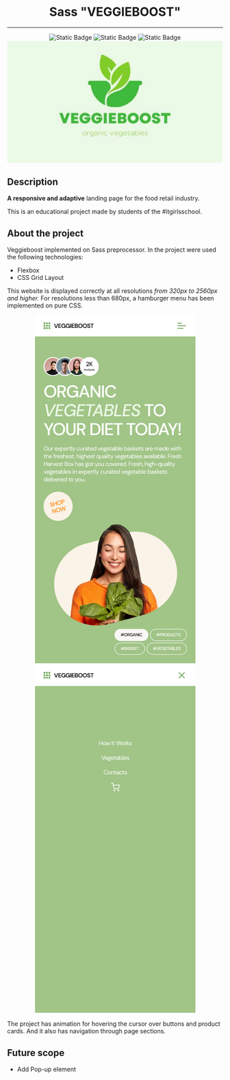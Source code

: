 <div align="center">
<h1>Sass "VEGGIEBOOST"</h1>
</div>

---

<div align="center">
<img alt="Static Badge" src="https://img.shields.io/badge/made%20by-%23itgirlsschool-violet">
<img alt="Static Badge" src="https://img.shields.io/badge/Dart%20Sass-1.77.8-green">
<img alt="Static Badge" src="https://img.shields.io/badge/SCSS-70.8%25-blue">
</div>

<div align="center">
<img src="./readme-assets/veggieboost.jpeg">
</div>

## Description

**A responsive and adaptive** landing page for the food retail industry.

This is an educational project made by students of the #itgirlsschool.

## About the project

Veggieboost implemented on Sass preprocessor. In the project were used the following technologies:

- Flexbox
- CSS Grid Layout

This website is displayed correctly at all resolutions _from 320px to 2560px and higher._ For resolutions less than 680px, a hamburger menu has been implemented on pure CSS.

<div align="center">
<img src="./readme-assets/start.png">
<img src="./readme-assets/Menu.png">
</div>

The project has animation for hovering the cursor over buttons and product cards. And it also has navigation through page sections.

## Future scope

- Add Pop-up element

